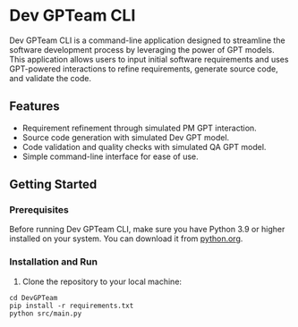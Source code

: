 # Dev GPTeam CLI

Dev GPTeam CLI is a command-line application designed to streamline the software development process by leveraging the power of GPT models. This application allows users to input initial software requirements and uses GPT-powered interactions to refine requirements, generate source code, and validate the code.

## Features

- Requirement refinement through simulated PM GPT interaction.
- Source code generation with simulated Dev GPT model.
- Code validation and quality checks with simulated QA GPT model.
- Simple command-line interface for ease of use.

## Getting Started

### Prerequisites

Before running Dev GPTeam CLI, make sure you have Python 3.9 or higher installed on your system. You can download it from [python.org](https://www.python.org/downloads/).

### Installation and Run

1. Clone the repository to your local machine:

```
cd DevGPTeam
pip install -r requirements.txt
python src/main.py
```
